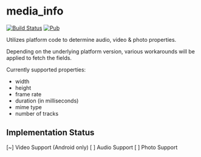 # media_info

[![Build Status](https://travis-ci.org/ened/flutter_plugin_media_info.svg?branch=master)](https://travis-ci.org/ened/flutter_plugin_media_info)
[![Pub](https://img.shields.io/pub/v/media_info.svg)](https://pub.dartlang.org/packages/media_info)

Utilizes platform code to determine audio, video & photo properties.

Depending on the underlying platform version, various workarounds will be applied to fetch the fields.

Currently supported properties:

* width
* height
* frame rate
* duration (in milliseconds)
* mime type
* number of tracks

## Implementation Status

[~] Video Support (Android only)
[ ] Audio Support
[ ] Photo Support
